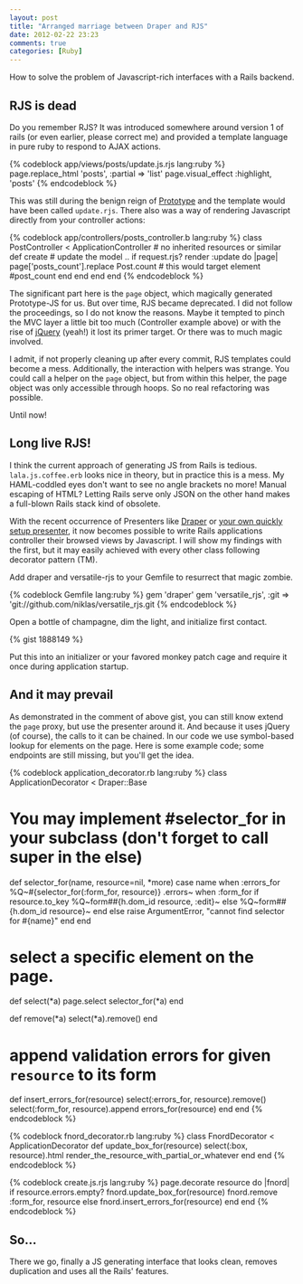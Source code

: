```yaml
---
layout: post
title: "Arranged marriage between Draper and RJS"
date: 2012-02-22 23:23
comments: true
categories: [Ruby]
---
```


How to solve the problem of Javascript-rich interfaces with a Rails backend.

<!--more-->

RJS is dead
-----------

Do you remember RJS? It was introduced somewhere around version 1 of rails (or
even earlier, please correct me) and provided a template language in pure ruby
to respond to AJAX actions.


{% codeblock app/views/posts/update.js.rjs lang:ruby %}
page.replace_html 'posts', :partial => 'list'
page.visual_effect :highlight, 'posts'
{% endcodeblock %}

This was still during the benign reign of [Prototype](http://www.prototypejs.org/)
and the template would have been called `update.rjs`. There also was a way of
rendering Javascript directly from your controller actions:

{% codeblock app/controllers/posts_controller.b lang:ruby %}
class PostController < ApplicationController # no inherited resources or similar
  def create
     # update the model ..
     if request.rjs?
       render :update do |page|
         page['posts_count'].replace Post.count # this would target element #post_count
       end
     end
  end
end
{% endcodeblock %}

The significant part here is the `page` object, which magically generated
Prototype-JS for us.  But over time, RJS became deprecated. I did not follow
the proceedings, so I do not know the reasons. Maybe it tempted to pinch the MVC
layer a little bit too much (Controller example above) or with the rise of
[jQuery](http://jquery.com/) (yeah!) it lost its primer target. Or there was to 
much magic involved.

I admit, if not properly cleaning up after every commit, RJS templates could
become a mess. Additionally, the interaction with helpers was strange. You
could call a helper on the `page` object, but from within this helper, the page
object was only accessible through hoops. So no real refactoring was possible.

Until now!

Long live RJS!
--------------

I think the current approach of generating JS from Rails is tedious.
`lala.js.coffee.erb` looks nice in theory, but in practice this is a mess. My
HAML-coddled eyes don't want to see no angle brackets no more! Manual escaping of HTML?
Letting Rails serve only JSON on the other hand makes a full-blown Rails stack kind of
obsolete.

With the recent occurrence of Presenters like [Draper](https://github.com/jcasimir/draper) or [your own quickly setup presenter](http://railscasts.com/episodes/287-presenters-from-scratch), it now becomes possible to write Rails applications controller their browsed views by Javascript. I will show my findings with the first, but it may easily achieved with every other class following decorator pattern (TM).


Add draper and versatile-rjs to your Gemfile to resurrect that magic zombie.

{% codeblock Gemfile lang:ruby %}
gem 'draper'
gem 'versatile_rjs', :git => 'git://github.com/niklas/versatile_rjs.git
{% endcodeblock %}

Open a bottle of champagne, dim the light, and initialize first contact.

{% gist 1888149 %}

Put this into an initializer or your favored monkey patch cage and require it
once during application startup.

And it may prevail
------------------

As demonstrated in the comment of above gist, you can still know extend the
`page` proxy, but use the presenter around it. And because it uses jQuery (of
course), the calls to it can be chained. In our code we use symbol-based
lookup for elements on the page. Here is some example code; some endpoints are
still missing, but you'll get the idea.
 


{% codeblock application_decorator.rb lang:ruby %}
class ApplicationDecorator < Draper::Base
  # You may implement #selector_for in your subclass (don't forget to call super in the else)
  def selector_for(name, resource=nil, *more)
    case name
    when :errors_for
      %Q~#{selector_for(:form_for, resource)} .errors~
    when :form_for
      if resource.to_key
        %Q~form##{h.dom_id resource, :edit}~
      else
        %Q~form##{h.dom_id resource}~
      end
    else
      raise ArgumentError, "cannot find selector for #{name}"
    end
  end

  # select a specific element on the page.
  def select(*a)
    page.select selector_for(*a)
  end

  def remove(*a)
    select(*a).remove()
  end

  # append validation errors for given `resource` to its form
  def insert_errors_for(resource)
    select(:errors_for, resource).remove()
    select(:form_for, resource).append errors_for(resource)
  end
end
{% endcodeblock %}

{% codeblock fnord_decorator.rb lang:ruby %}
class FnordDecorator < ApplicationDecorator
  def update_box_for(resource)
    select(:box, resource).html render_the_resource_with_partial_or_whatever
  end
end
{% endcodeblock %}

{% codeblock create.js.rjs lang:ruby %}
page.decorate resource do |fnord|
  if resource.errors.empty?
    fnord.update_box_for(resource)
    fnord.remove :form_for, resource
  else
    fnord.insert_errors_for(resource)
  end
end
{% endcodeblock %}

So...
-----

There we go, finally a JS generating interface that looks clean, removes
duplication and uses all the Rails' features.
